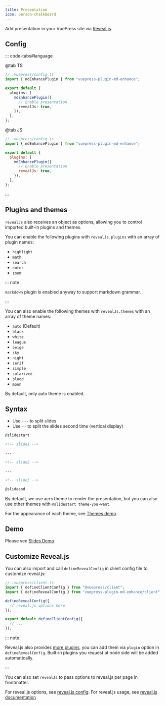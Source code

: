 ```yaml
---
title: Presentation
icon: person-chalkboard
---
```


Add presentation in your VuePress site via [Reveal.js](https://revealjs.com/).

## Config

::: code-tabs#language

@tab TS

```ts {8}
// .vuepress/config.ts
import { mdEnhancePlugin } from "vuepress-plugin-md-enhance";

export default {
  plugins: [
    mdEnhancePlugin({
      // Enable presentation
      revealJs: true,
    }),
  ],
};
```

@tab JS

```js {8}
// .vuepress/config.js
import { mdEnhancePlugin } from "vuepress-plugin-md-enhance";

export default {
  plugins: [
    mdEnhancePlugin({
      // Enable presentation
      revealJs: true,
    }),
  ],
};
```

:::

## Plugins and themes

`revealJs` also receives an object as options, allowing you to control imported built-in plugins and themes.

You can enable the following plugins with `revealJs.plugins` with an array of plugin names:

- `highlight`
- `math`
- `search`
- `notes`
- `zoom`

::: note

`markdown` plugin is enabled anyway to support markdown grammar.

:::

You can also enable the following themes with `revealJs.themes` with an array of theme names:

- `auto` (Default)
- `black`
- `white`
- `league`
- `beige`
- `sky`
- `night`
- `serif`
- `simple`
- `solarized`
- `blood`
- `moon`

By default, only auto theme is enabled.

## Syntax

- Use `---` to split slides
- Use `--` to split the slides second time (vertical display)

```md
@slidestart

<!-- slide1 -->

---

<!-- slide2 -->

---

<!-- slide3 -->

@slideend
```

By default, we use `auto` theme to render the presentation, but you can also use other themes with `@slidestart theme-you-want`.

For the appearance of each theme, see [Themes demo](themes.md).

## Demo

Please see [Slides Demo](demo.md)

## Customize Reveal.js

You can also import and call `defineRevealConfig` in client config file to customize reveal.js:

```ts
// .vuepress/client.ts
import { defineClientConfig } from "@vuepress/client";
import { defineRevealConfig } from "vuepress-plugin-md-enhance/client";

defineRevealConfig({
  // reveal.js options here
});

export default defineClientConfig({
  // ...
});
```

::: note

Reveal.js also provides [more plugins](https://github.com/hakimel/reveal.js/wiki/Plugins,-Tools-and-Hardware), you can add them via `plugin` option in `defineRevealConfig`. Built-in plugins you request at node side will be added automatically.

:::

You can also set `revealJs` to pass options to reveal.js per page in frontmatter.

For reveal.js options, see [reveal.js config](https://revealjs.com/config/). For reveal.js usage, see [reveal.js documentation](https://revealjs.com/)
